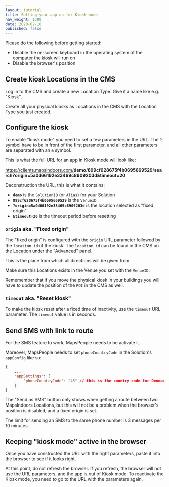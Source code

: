 ```yaml
---
layout: tutorial
title: Setting your app up for Kiosk mode
nav_weight: 1300
date: 2020-02-10
published: false
---
```


Please do the following before getting started:

* Disable the on-screen keyboard in the operating system of the computer the kiosk will run on
* Disable the browser's position

## Create kiosk Locations in the CMS

Log in to the CMS and create a new Location Type. Give it a name like e.g. "Kiosk".

Create all your physical kiosks as Locations in the CMS with the Location Type you just created.

## Configure the kiosk

To enable "kiosk mode" you need to set a few parameters in the URL. The `?` symbol have to be in front of the first parameter, and all other parameters are separated with an `&` symbol.

This is what the full URL for an app in Kiosk mode will look like:

<a href="https://clients.mapsindoors.com/demo/899cf628675f4b0695669529/search?origin=5a0d66192e33469c8909203d&timeout=20"><p>https://clients.mapsindoors.com/<strong>demo</strong>/<strong>899cf628675f4b0695669529</strong>/<strong>search?origin=5a0d66192e33469c8909203d</strong><strong>&timeout=20</strong></p></a>

Deconstruction the URL, this is what it contains:

* **`demo`** is the `SolutionID` (or `Alias`) for your Solution
* **`899cf628675f4b0695669529`** is the `VenueID`
* **`?origin=5a0d66192e33469c8909203d`** is the location selected as "fixed origin"
* **`&timeout=20`** is the timeout period before resetting

### `origin` aka. "Fixed origin"

The "fixed origin" is configured with the `origin` URL parameter followed by the `location id` of the kiosk. The `location id` can be found in the CMS on the Location under the "Advanced" panel.

This is the place from which all directions will be given from.

Make sure this Locations exists in the Venue you set with the `VenueID`.

Rememember that if you move the physical kiosk in your buildings you will have to update the position of the `POI` in the CMS as well.

### `timeout` aka. "Reset kiosk"

To make the kiosk reset after a fixed time of inactivity, use the `timeout` URL parameter. The `timeout` value is in seconds.

## Send SMS with link to route

For the SMS feature to work, MapsPeople needs to be activate it.

Moreover, MapsPeople needs to set `phoneCountryCode` in the Solution's `appConfig` like so:

```json
{
    ...
    "appSettings": {
        "phoneCountryCode": "45" // this is the country code for Denmark
    }
}
```

The "Send as SMS" button only shows when getting a route between two MapsIndoors Locations, but this will not be a problem when the browser's position is disabled, and a fixed origin is set.

The limit for sending an SMS to the same phone number is 3 messages per 10 minutes.

## Keeping "kiosk mode" active in the browser

Once you have constructed the URL with the right parameters, paste it into the browser to see if it looks right.

At this point, do not refresh the browser. If you refresh, the browser will not use the URL parameters, and the app is out of Kiosk mode. To reactivate the Kiosk mode, you need to go to the URL with the parameters again.
